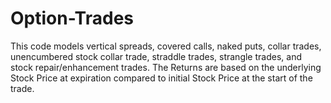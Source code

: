 # Option-Trades
This code models vertical spreads, covered calls, naked puts, collar trades, unencumbered stock collar trade, straddle trades, strangle trades, and stock repair/enhancement trades. The Returns are based on the underlying Stock Price at expiration compared to initial Stock Price at the start of the trade.
